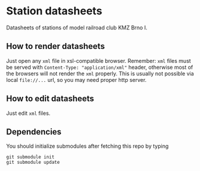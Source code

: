 # Station datasheets

Datasheets of stations of model railroad club KMZ Brno I.

## How to render datasheets

Just open any `xml` file in xsl-compatible browser. Remember: `xml`
files must be served with `Content-Type: "application/xml"` header, otherwise
most of the browsers will not render the `xml` properly. This is usually
not possible via local `file://...` url, so you may need proper http server.

## How to edit datasheets

Just edit `xml` files.

## Dependencies

You should initialize submodules after fetching this repo by typing
```
git submodule init
git submodule update
```
